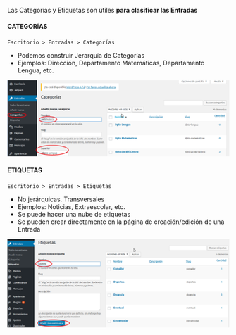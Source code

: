 Las Categorías y Etiquetas son útiles **para clasificar las Entradas**

#### CATEGORÍAS

`Escritorio > Entradas > Categorías`

* Podemos construir Jerarquía de Categorías
* Ejemplos: Dirección, Departamento Matemáticas, Departamento Lengua, etc.

![](/assets/categorias.png)

#### ETIQUETAS

`Escritorio > Entradas > Etiquetas`

* No jerárquicas. Transversales
* Ejemplos: Noticias, Extraescolar, etc.
* Se puede hacer una nube de etiquetas
* Se pueden crear directamente en la página de creación/edición de una Entrada

![](/assets/etiquetas.png)





